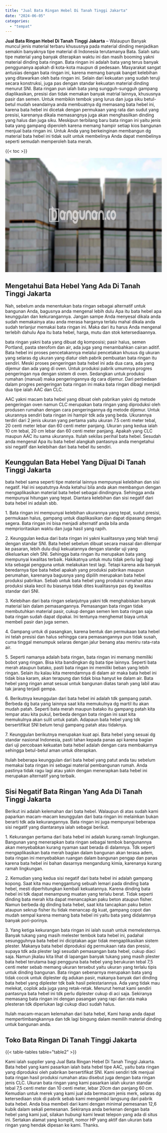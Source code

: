 ```yaml
---
title: "Jual Bata Ringan Hebel Di Tanah Tinggi Jakarta"
date: "2024-06-05"
categories: 
  - "tempat"
---
```


**Jual Bata Ringan Hebel Di Tanah Tinggi Jakarta** – Walaupun Banyak muncul jenis material terbaru khususnya pada material dinding menjadikan semakin banyaknya tipe material di Indonesia terutamanya Bata. Salah satu tipe material yang banyak diterapkan waktu ini dan masih booming yakni material dinding bata ringan. Bata ringan ini adalah bata yang terus banyak penggunanya apakah di kota-kota maupun di pedesaan. Masyarakat sangat antusias dengan bata ringan ini, karena memang banyak banget kelebihan yang ditawarkan oleh bata ringan ini. Selain dari kekuatan yang sudah teruji secara konstruksi, juga pas dengan standar kekuatan material dinding menurut SNI. Bata ringan pun ialah bata yang sungguh-sungguh gampang diaplikasikan, presisi dan tidak memakan banyak matrial lainnya, khususnya pasir dan semen. Untuk membikin tembok yang lurus dan juga siku betul-betul mudah seandainya anda membuatnya dg memasang bata hebel ini, karena bata hebel ini dicetak dengan permukaan yang rata dan sudut yang presisi, karenanya dikala memasangnya juga akan menghasilkan dinding yang halus dan juga siku. Meskipun terbilang baru bata ringan ini yaitu jenis bata yang gampang diperoleh karena memang hampir setiap kios bangunan menjual bata ringan ini. Untuk Anda yang berkeinginan membangun dg material bata hebel ini tidak sulit untuk membelinya Anda dapat membelinya seperti semudah memperoleh bata merah.

{{< toc >}}

![Jual Bata Ringan Hebel Di Tanah Tinggi Jakarta](/images/jual-hebel-murah-41.png)

## Mengetahui Bata Hebel Yang Ada Di Tanah Tinggi Jakarta

Nah, sebelum anda menentukan bata ringan sebagai alternatif untuk bangunan Anda, bagusnya anda mengenal lebih dulu Apa itu bata hebel apa keunggulan dan kekurangannya. Jangan sampe Anda menyesal dikala anda sudah memakainya atau anda merasa harganya terlalu mahal dikala anda sudah terlanjur memakai bata ringan ini. Maka dari itu harus Anda mengenal terlebih dahulu Apa itu bata hebel, harga, mutu dan stok ketersediaannya.

bata ringan yakni bata yang dibuat dg komposisi; pasir halus, semen Portland, pasta sterofom dan air, ada juga yang menambahkan cairan aditif. Bata hebel ini proses pencetakannya melalui pencetakan khusus dg ukuran yang selaras dg ukuran yang diatur oleh pabrik pembuatan bata ringan itu sendiri. Meski proses pengeringan bata hebel ini ada dua cara, ada yang dijemur dan ada yang di oven. Untuk produksi pabrik umumnya progres pengeringan nya dengan sistem di oven. Sedangkan untuk produksi rumahan (manual) maka pengeringannya dg cara dijemur. Dari perbedaan dalam progres pengeringan bata ringan ini maka bata ringan dibagi menjadi dua tipe ialah AAC dan CLC.

AAC yakni macam bata hebel yang dibuat oleh pabrikan yakni dg metode pengeringan oven namun CLC merupakan bata ringan yang diproduksi oleh produsen rumahan dengan cara pengeringannya dg metode dijemur. Untuk ukurannya sendiri bata ringan ini hampir tdk ada yang beda. Ukurannya terdiri dari 2 jenis ukuran yang pertama yaitu ukuran 7.5 centi meter tebal, 20 centi meter lebar dan 60 centi meter panjang. Ukuran yang kedua ialah 10 cm tebal, 20 cm lebar dan 60 centi meter panjang. Apakah yang CLC maupun AAC itu sama ukurannya. Itulah sekilas perihal bata hebel. Sesudah anda mengenal Apa itu bata hebel alangkah pantasnya anda mengetahui sisi negatif dan kelebihan dari bata hebel itu sendiri.

## Keunggulan Bata Hebel Yang Dijual Di Tanah Tinggi Jakarta

bata hebel sama seperti tipe material lainnya mempunyai kelebihan dan sisi negatif. Hal ini sepatutnya Anda ketahui bila anda akan membangun dengan mengaplikasikan material bata hebel sebagai dindingnya. Sehingga anda mempunyai hitungan yang tepat. Diantara kelebihan dan sisi negatif dari bata hebel ini adalah sbb.

1\. Bata ringan ini mempunyai kelebihan ukurannya yang tepat, sudut presisi, permukaan halus, gampang untuk diaplikasikan dan dapat dipasang dengan segera. Bata ringan ini bisa menjadi alternatif anda bila anda memprioritaskan waktu dan juga hasil yang rapih.

2\. Keunggulan kedua dari bata ringan ini yakni kualitasnya yang telah teruji dengan standar SNI. Bata hebel sebelum dibuat secara massal dan dilempar ke pasaran, lebih dulu diuji kekuatannya dengan standar uji yang dikeluarkan oleh SNI. Sehingga bata ringan itu merupakan bata yang mempunyai kwalitas terbaik. Hakikatnya untuk mutu tidak perlu lagi bagi kita sebagai pengguna untuk melakukan test lagi. Tetapi karena ada banyak beredarnya tipe bata hebel apakah yang produksi pabrikan maupun perumahan, karenanya bagusnya yang dipilih merupakan bata hebel produksi pabrikan. Sebab untuk bata hebel yang produksi rumahan atau produksi skala kecil itu biasanya tidak dites kualitasnya pas dg kwalitas standar dari SNI.

3\. Kelebihan dari bata ringan selanjutnya yakni tdk menghabiskan banyak material lain dalam pemasangannya. Pemasangan bata ringan tidak membutuhkan material pasir, cukup dengan semen lem bata ringan saja bata ringan sudah dapat dipakai. Ini tentunya menghemat biaya untuk membeli pasir dan juga semen.

4\. Gampang untuk di pasangkan, karena bentuk dan permukaan bata hebel ini telah presisi dan halus sehingga cara pemasangannya pun tidak susah, cuma tinggal menumpuk selaras dengan jalur benang atau meniru rata-rata air.

5\. Seperti namanya adalah bata ringan, bata ringan ini memang memiliki bobot yang ringan. Bisa kita bandingkan dg bata tipe lainnya. Seperti bata merah ataupun batako, pasti bata ringan ini memiliki beban yang lebih ringan. Selain itu kalau kita merendamnya di dalam air maka bata hebel ini tidak bisa karam, akan terapung dan tidak bisa hanyut ke dalam air. Bata hebel yang ringan amat sesuai untuk bangunan diatas tanah yang labil atau tak jarang terjadi gempa.

6\. Berikutnya keunggulan dari bata hebel ini adalah tdk gampang patah. Berbeda dg bata yang lainnya saat kita memukulnya dg martil itu akan mudah patah. Seperti bata merah maupun batako itu gampang patah kita lempar atau kita pukul, berbeda dengan bata ringan ini saat kita memukulnya akan sulit untuk patah. Adapaun bata hebel yang tdk bersertifikat SNI belum teruji gampang patah atau tidaknya.

7\. Keunggulan berikutnya merupakan kuat api. Bata hebel yang sesuai dg standar nasional Indonesia, pasti tahan kepada panas api karena bagian dari uji percobaan kekuatan bata hebel adalah dengan cara membakarnya sehingga betul-betul aman untuk diterapkan.

Itulah beberapa keunggulan dari bata hebel yang patut anda tau sebelum memakai bata ringan ini sebagai material pembangunan rumah. Anda pastinya tidak ragu lagi atau yakin dengan menerapkan bata hebel ini merupakan alternatif yang terbaik.

## Sisi Negatif Bata Ringan Yang Ada Di Tanah Tinggi Jakarta

Berikut ini adalah kelemahan dari bata hebel. Walaupun di atas sudah kami paparkan macam-macam keunggulan dari bata ringan ini melainkan bukan berarti tdk ada kekurangannya. Bata ringan ini juga mempunyai beberapa sisi negatif yang diantaranya ialah sebagai berikut.

1\. Kekurangan pertama dari bata hebel ini adalah kurang ramah lingkungan. Bangunan yang menerapkan bata ringan sebagai tembok bangunannya akan menyebabkan kurang nyaman saat berada di dalamnya. Tdk seperti mengaplikasikan bata merah bagian dalam bangunan akan terasa adem, bata ringan ini menyebabkan ruangan dalam bangunan pengap dan panas karena bata hebel ini bahan dasarnya mengandung kimia, karenanya kurang ramah lingkungan.

2\. Kemudian yang kedua sisi negatif dari bata hebel ini adalah gampang kopong. Saat kita mau menggantung sebuah lemari pada dinding bata hebel, mesti diperhitungkan kembali kekuatannya. Karena dinding bata hebel ini tdk dapat menampung muatan yang terlalu berat. Tidak seperti dinding bata merah kita dapat menancapkan paku beton ataupun fisher. Namun berbeda dg dinding bata hebel, saat kita tancapkan paku beton ataupun sekrup fisher itu tidak menancap dg kuat, gampang copot dan mudah sempal karena memang bata hebel ini yaitu bata yang didalamnya banyak pori-porinya.

3\. Yang ketiga kekurangan bata ringan ini ialah susah untuk memelesternya. Banyak tukang yang masih melester tembok bata hebel ini, padahal sesungguhnya bata hebel ini diciptakan agar tidak mengaplikasikan sistem plester. Makanya bata hebel diproduksi dg permukaan rata dan presisi, supaya tdk ada plester lagi sesudah pemasangan bata hebel, cukup diaci saja. Namun jikalau kita lihat di lapangan banyak tukang yang masih plester bata hebel terutama bagi pengguna bata hebel yang berukuran tebal 7,5 centi meter sebab memang ukuran tersebut yaitu ukuran yang terlalu tipis untuk dinding bangunan. Bata ringan sebenarnya merupakan bata yang tidak cocok untuk diplester dg adukan pasir, makanya banyak dari dinding bata hebel yang diplester tdk baik hasil pelestariannya. Ada yang tidak mau melekat, coplok ada juga yang retak-retak. Menurut hemat kami sendiri pantasnya bata hebel ini tdk perlu diplester cukup di aci saja. Sekiranya memasang bata ringan ini dengan pasangan yang rapi dan rata maka plesteran tdk diperlukan lagi cukup diaci sudah halus.

Itulah macam-macam kelemahan dari bata hebel, Kami harap anda dapat mempertimbangkannya dan tdk lagi bingung dalam memilih material dinding untuk bangunan anda.

## Toko Bata Ringan Di Tanah Tinggi Jakarta

{{< table-tables table="table2" >}}

Kami ialah supplier yang Jual Bata Ringan Hebel Di Tanah Tinggi Jakarta. Bata hebel yang kami pasarkan ialah bata hebel tipe AAC, yaitu bata ringan yang diproduksi oleh pabrikan bersertifikat SNI. Kami sendiri tdk menjual bata ringan hasil produksi rumahan atau disebut juga dengan bata ringan jenis CLC. Ukuran bata ringan yang kami pasarkan ialah ukuran standar tebal 7,5 centi meter dan 10 centi meter, lebar 20cm dan panjang 60 cm. Kemudian untuk merek yang kami jual ada bermacam jenis merk, selaras dg ketersediaan stok di pabrik sebab kami mengambil langsung dari pabrik bata hebel. Anda bisa membeli dari kami dengan minimal pemesanan 12,6 kubik dalam sekali pemesanan. Sekiranya anda berkenan dengan bata hebel yang kami jual, silakan hubungi kami lewat telepon yang ada di situs ini. Sertakan alamat yang komplit, nomor HP yang aktif dan ukuran bata ringan yang hendak dipesan ke kami. Thanks.
